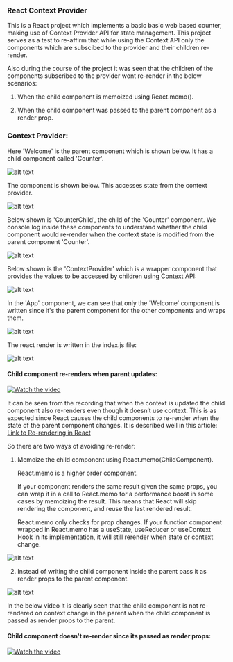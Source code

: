 ### React Context Provider

This is a React project which implements a basic basic web based counter, making use of Context Provider API for state management. This project serves as a test to re-affirm that while using the Context API only the components which are subscibed to the provider and their children re-render.

Also during the course of the project it was seen that the children of the components subscribed to the provider wont re-render in the below scenarios:

1. When the child component is memoized using React.memo().

2. When the child component was passed to the parent component as a render prop.


### Context Provider:

Here 'Welcome' is the parent component which is shown below. It has a child component
called 'Counter'.

![alt text](https://github.com/madhavms/React-Context-Provider-Example/blob/master/Images/1.png)

The <Counter/> component is shown below. This accesses state from the context provider.

![alt text](https://github.com/madhavms/React-Context-Provider-Example/blob/master/Images/2.png)

Below shown is 'CounterChild', the child of the 'Counter' component. We console log
inside these components to understand whether the child component would re-render when
the context state is modified from the parent component 'Counter'.

![alt text](https://github.com/madhavms/React-Context-Provider-Example/blob/master/Images/3.png)

Below shown is the 'ContextProvider' which is a wrapper component that provides the
values to be accessed by children using Context API:

![alt text](https://github.com/madhavms/React-Context-Provider-Example/blob/master/Images/4.png)

In the 'App' component, we can see that only the 'Welcome' component is written since
it's the parent component for the other components and wraps them.

![alt text](https://github.com/madhavms/React-Context-Provider-Example/blob/master/Images/5.png)

The react render is written in the index.js file:

![alt text](https://github.com/madhavms/React-Context-Provider-Example/blob/master/Images/6.png)

#### Child component re-renders when parent updates:
[![Watch the video](https://github.com/madhavms/React-Context-Provider-Example/blob/master/Images/video_1.png)](https://www.youtube.com/watch?v=ozueVnfPuTQ)


It can be seen from the recording that when the context is updated the child component also re-renders even though it doesn’t use context. This is as expected since React causes the child components to re-render when the
state of the parent component changes. It is described well in this article: 
[Link to Re-rendering in React](https://www.geeksforgeeks.org/re-rendering-components-in-reactjs/)

So there are two ways of avoiding re-render:

1. Memoize the child component using React.memo(ChildComponent).

   React.memo is a higher order component.

   If your component renders the same result given the same props, you can wrap it in a call to React.memo for a performance boost in some cases by          memoizing the result. This means that React will skip rendering the component, and reuse the last rendered result.

   React.memo only checks for prop changes. If your function component wrapped in React.memo has a useState, useReducer or useContext Hook in its            implementation, it will still rerender when state or context change.


![alt text](https://github.com/madhavms/React-Context-Provider-Example/blob/master/Images/7.png)

2. Instead of writing the child component inside the parent pass it as render props to the parent component.

![alt text](https://github.com/madhavms/React-Context-Provider-Example/blob/master/Images/8.png)

In the below video it is clearly seen that the child component is not re-rendered on
context change in the parent when the child component is passed as render props to
the parent.

#### Child component doesn't re-render since its passed as render props:

[![Watch the video](https://github.com/madhavms/React-Context-Provider-Example/blob/master/Images/video_2.png)](https://www.youtube.com/watch?v=Flmqbb8rDXQ)
